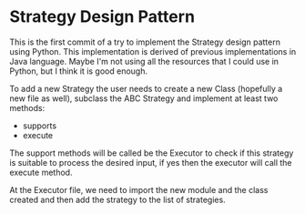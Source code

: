 # Strategy Design Pattern

This is the first commit of a try to implement the Strategy design
pattern using Python. This implementation is derived of previous
implementations in Java language. Maybe I'm not using all the resources
that I could use in Python, but I think it is good enough.

To add a new Strategy the user needs to create a new Class (hopefully a
new file as well), subclass the ABC Strategy and implement at least two methods:

* supports
* execute

The support methods will be called be the Executor to check if this
strategy is suitable to process the desired input, if yes then the
executor will call the execute method.

At the Executor file, we need to import the new module and the class
created and then add the strategy to the list of strategies.

